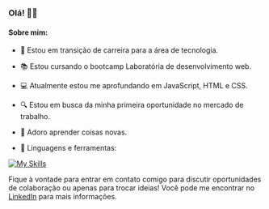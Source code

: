


### Olá! 👩‍💻

#### Sobre mim:

- 🚀 Estou em transição de carreira para a área de tecnologia.
- 📚 Estou cursando o bootcamp Laboratória de desenvolvimento web.
- 💻 Atualmente estou me aprofundando em JavaScript, HTML e CSS.
- 🔍 Estou em busca da minha primeira oportunidade no mercado de trabalho.
- 🧠 Adoro aprender coisas novas.

  

- 🔨 Linguagens e ferramentas:

  
[![My Skills](https://skillicons.dev/icons?i=html,css,javascript,typescript,nodejs,angular,firebase,vite,vercel,jest,git,bootstrap,figma&theme=dark)](https://skillicons.dev)



 

Fique à vontade para entrar em contato comigo para discutir oportunidades de colaboração ou apenas para trocar ideias! Você pode me encontrar no [LinkedIn](https://www.linkedin.com/in/juciele-gomes) para mais informações.


